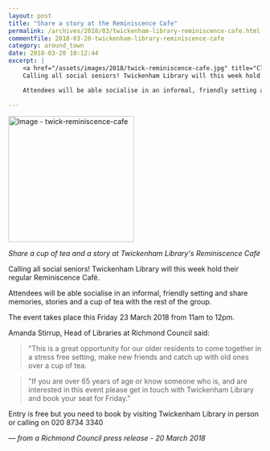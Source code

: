 ```yaml
---
layout: post
title: "Share a story at the Reminiscence Cafe"
permalink: /archives/2018/03/twickenham-library-reminiscence-cafe.html
commentfile: 2018-03-20-twickenham-library-reminiscence-cafe
category: around_town
date: 2018-03-20 10:12:44
excerpt: |
    <a href="/assets/images/2018/twick-reminiscence-cafe.jpg" title="Click for a larger image"><img src="/assets/images/2018/twick-reminiscence-cafe-thumb.jpg" width="150" alt="Image - twick-reminiscence-cafe"  class="photo right"/></a>
    Calling all social seniors! Twickenham Library will this week hold their regular Reminiscence Caf&#233;.

    Attendees will be able socialise in an informal, friendly setting and share memories, stories and a cup of tea with the rest of the group.

---
```

<a href="/assets/images/2018/twick-reminiscence-cafe.jpg" title="Click for a larger image"><img src="/assets/images/2018/twick-reminiscence-cafe-thumb.jpg" width="250" alt="Image - twick-reminiscence-cafe"  class="photo right"/></a>

*Share a cup of tea and a story at Twickenham Library's Reminiscence Caf&#233;*

Calling all social seniors! Twickenham Library will this week hold their regular Reminiscence Caf&#233;.

Attendees will be able socialise in an informal, friendly setting and share memories, stories and a cup of tea with the rest of the group.

The event takes place this Friday 23 March 2018 from 11am to 12pm.

Amanda Stirrup, Head of Libraries at Richmond Council said:

> "This is a great opportunity for our older residents to come together in a stress free setting, make new friends and catch up with old ones over a cup of tea.


> "If you are over 65 years of age or know someone who is, and are interested in this event please get in touch with Twickenham Library and book your seat for Friday."


Entry is free but you need to book by visiting Twickenham Library in person or calling on 020 8734 3340

<cite>&mdash; from a Richmond Council press release - 20 March 2018</cite>
